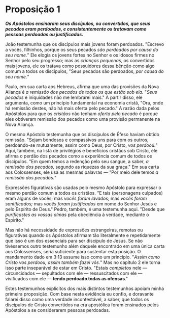 # Proposição 1

***Os Apóstolos ensinaram seus discípulos, ou convertidos, que seus pecados eram perdoados, e consistentemente os tratavam como pessoas perdoadas ou justificadas.***

João testemunha que os discípulos mais jovens foram perdoados. "Escrevo a vocês, filhinhos, porque os seus pecados *são perdoados por causa do seu nome.*" Ele elogia os jovens fortes no Senhor e os idosos firmes no Senhor pelo seu progresso; mas as *crianças pequenas,* os convertidos mais jovens, ele os tratava como possuidores dessa bênção como algo comum a todos os discípulos, "Seus pecados são perdoados, *por causa do seu nome.*"

Paulo, em sua carta aos Hebreus, afirma que uma das provisões da Nova Aliança é *a remissão dos pecados de todos os que estão sob ela.* "*Seus pecados* e iniquidades não me lembrarei mais." A partir disso, ele argumenta, como um princípio fundamental na economia cristã, "Ora, onde há remissão destes, não há mais oferta pelo pecado." A razão dada pelos Apóstolos para que os *cristãos* não tenham *oferta pelo pecado* é porque eles obtiveram remissão dos pecados como uma provisão permanente na Nova Aliança.

O mesmo Apóstolo testemunha que os discípulos de Éfeso haviam obtido remissão. "Sejam bondosos e compassivos uns para com os outros, perdoando-se mutuamente, assim como Deus, por Cristo, *vos perdoou.*" Aqui, também, na lista de privilégios e benefícios cristãos sob Cristo, ele afirma o perdão dos pecados como a experiência comum de todos os discípulos. "Em quem temos a redenção pelo seu sangue, a saber, *a remissão dos pecados,* segundo as riquezas da sua graça." Em sua carta aos Colossenses, ele usa as mesmas palavras — "Por meio dele temos *a remissão dos pecados.*"

Expressões figurativas são usadas pelo mesmo Apóstolo para expressar o mesmo perdão comum a todos os cristãos. "E tais (personagens culpados) eram alguns de vocês; mas *vocês foram lavados;* mas *vocês foram santificados;* mas *vocês foram justificados* em nome do Senhor Jesus e pelo Espírito de Deus." Pedro, também, é uma testemunha aqui. "Desde que *purificastes as vossas almas* pela obediência à verdade, mediante o Espírito."

Mas não há necessidade de expressões estrangeiras, remotas ou figurativas quando os Apóstolos afirmam tão literalmente e repetidamente que isso é um dos essenciais para ser discípulo de Jesus. Se não tivéssemos outro testemunho além daquele encontrado em uma única carta aos Colossenses, seria suficiente para sustentar esta posição. O mandamento dado em 3:13 assume isso como um princípio. "*Assim como Cristo vos perdoou, assim também fazei vós.*" Mas no capítulo 2 ele torna isso parte inseparável de estar em Cristo. "Estais *completos* nele — circuncidados — sepultados com ele — ressuscitados com ele — vivificados com ele — **tendo perdoado todas as ofensas**."

Estes testemunhos explícitos dos mais distintos testemunhos apoiam minha primeira proposição. Com base nesta evidência eu confio, e doravante falarei disso como uma verdade incontestável, a saber, que todos os discípulos de Cristo convertidos na era apostólica foram ensinados pelos Apóstolos a se considerarem pessoas perdoadas.
